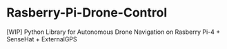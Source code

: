 # Rasberry-Pi-Drone-Control
[WIP] Python Library for Autonomous Drone Navigation on Rasberry Pi-4 + SenseHat + ExternalGPS
